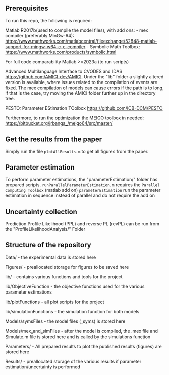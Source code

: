 ## Prerequisites
To run this repo, the following is required:

Matlab R2017b(used to compile the model files), with add ons:
    - mex compiler (preferably MinGw-64): https://www.mathworks.com/matlabcentral/fileexchange/52848-matlab-support-for-mingw-w64-c-c-compiler
    - Symbolic Math Toolbox: https://www.mathworks.com/products/symbolic.html

For full code comparability Matlab >=2023a (to run scripts)

Advanced Multilanguage Interface to CVODES and IDAS https://github.com/AMICI-dev/AMICI. Under the "lib" folder a slightly altered version is available, where issues related to the compilation of events are fixed. The mex compilation of models can cause errors if the path is to long, if that is the case, try moving the AMICI folder further up in the directory tree.

PESTO: Parameter EStimation TOolbox https://github.com/ICB-DCM/PESTO

Furthermore, to run the optimization the MEIGO toolbox in needed: https://bitbucket.org/jrbanga_/meigo64/src/master/

## Get the results from the paper
Simply run the file `plotAllResults.m` to get all figures from the paper. 

## Parameter estimation
To perform parameter estimations, the "parameterEstimation/" folder has prepared scripts. 
`runParallelParameterEstimation.m` requires the `Parallel Computing Toolbox` (matlab add on)
`parameterEstimation` run the parameter estimation in sequence instead of parallel and do not require the add on

## Uncertainty collection 
Prediction Profile Likelihood (PPL) and reverse PL (revPL) can be run from the "ProfileLikelihoodAnalysis/" Folder 

## Structure of the repository
Data/ - the experimental data is stored here

Figures/ - preallocated storage for figures to be saved here

lib/ - contains various functions and tools for the project

lib/ObjectiveFunction - the objective functions used for the various parameter estimations

lib/plotFunctions - all plot scripts for the project

lib/simulationFunctions - the simulation function for both models

Models/symsFiles - the model files (_syms) is stored here

Models/mex_and_simFiles - after the model is compiled, the .mex file and Simulate.m file is stored here and is called by the simulations function

Parameters/ - All prepared results to plot the published results (figures) are stored here

Results/ - preallocated storage of the various results if parameter estimation/uncertainty is performed